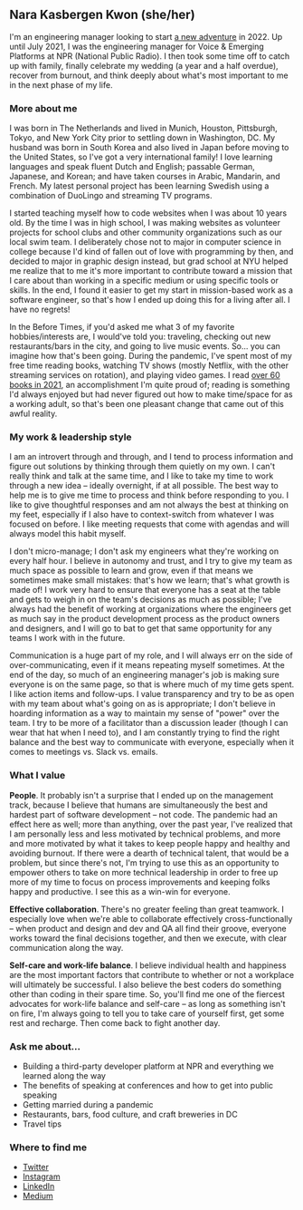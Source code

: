 ## Nara Kasbergen Kwon (she/her)

I'm an engineering manager looking to start [a new adventure](https://medium.com/@xiehan/im-starting-the-search-for-my-next-role-here-s-what-i-m-looking-for-bb362487f59e) in 2022. Up until July 2021, I was the engineering manager for Voice & Emerging Platforms at NPR (National Public Radio). I then took some time off to catch up with family, finally celebrate my wedding (a year and a half overdue), recover from burnout, and think deeply about what's most important to me in the next phase of my life.

### More about me

I was born in The Netherlands and lived in Munich, Houston, Pittsburgh, Tokyo, and New York City prior to settling down in Washington, DC. My husband was born in South Korea and also lived in Japan before moving to the United States, so I've got a very international family! I love learning languages and speak fluent Dutch and English; passable German, Japanese, and Korean; and have taken courses in Arabic, Mandarin, and French. My latest personal project has been learning Swedish using a combination of DuoLingo and streaming TV programs.

I started teaching myself how to code websites when I was about 10 years old. By the time I was in high school, I was making websites as volunteer projects for school clubs and other community organizations such as our local swim team. I deliberately chose not to major in computer science in college because I'd kind of fallen out of love with programming by then, and decided to major in graphic design instead, but grad school at NYU helped me realize that to me it's more important to contribute toward a mission that I care about than working in a specific medium or using specific tools or skills. In the end, I found it easier to get my start in mission-based work as a software engineer, so that's how I ended up doing this for a living after all. I have no regrets!

In the Before Times, if you'd asked me what 3 of my favorite hobbies/interests are, I would've told you: traveling, checking out new restaurants/bars in the city, and going to live music events. So... you can imagine how that's been going. During the pandemic, I've spent most of my free time reading books, watching TV shows (mostly Netflix, with the other streaming services on rotation), and playing video games. I read [over 60 books in 2021](https://www.goodreads.com/user/year_in_books/2021/6271228), an accomplishment I'm quite proud of; reading is something I'd always enjoyed but had never figured out how to make time/space for as a working adult, so that's been one pleasant change that came out of this awful reality.

### My work & leadership style

I am an introvert through and through, and I tend to process information and figure out solutions by thinking through them quietly on my own. I can't really think and talk at the same time, and I like to take my time to work through a new idea – ideally overnight, if at all possible. The best way to help me is to give me time to process and think before responding to you. I like to give thoughtful responses and am not always the best at thinking on my feet, especially if I also have to context-switch from whatever I was focused on before. I like meeting requests that come with agendas and will always model this habit myself.

I don't micro-manage; I don't ask my engineers what they're working on every half hour. I believe in autonomy and trust, and I try to give my team as much space as possible to learn and grow, even if that means we sometimes make small mistakes: that's how we learn; that's what growth is made of! I work very hard to ensure that everyone has a seat at the table and gets to weigh in on the team's decisions as much as possible; I've always had the benefit of working at organizations where the engineers get as much say in the product development process as the product owners and designers, and I will go to bat to get that same opportunity for any teams I work with in the future.

Communication is a huge part of my role, and I will always err on the side of over-communicating, even if it means repeating myself sometimes. At the end of the day, so much of an engineering manager's job is making sure everyone is on the same page, so that is where much of my time gets spent. I like action items and follow-ups. I value transparency and try to be as open with my team about what's going on as is appropriate; I don't believe in hoarding information as a way to maintain my sense of "power" over the team. I try to be more of a facilitator than a discussion leader (though I can wear that hat when I need to), and I am constantly trying to find the right balance and the best way to communicate with everyone, especially when it comes to meetings vs. Slack vs. emails.

### What I value

**People**. It probably isn't a surprise that I ended up on the management track, because I believe that humans are simultaneously the best and hardest part of software development – not code. The pandemic had an effect here as well; more than anything, over the past year, I've realized that I am personally less and less motivated by technical problems, and more and more motivated by what it takes to keep people happy and healthy and avoiding burnout. If there were a dearth of technical talent, that would be a problem, but since there's not, I'm trying to use this as an opportunity to empower others to take on more technical leadership in order to free up more of my time to focus on process improvements and keeping folks happy and productive. I see this as a win-win for everyone.

**Effective collaboration**. There's no greater feeling than great teamwork. I especially love when we're able to collaborate effectively cross-functionally – when product and design and dev and QA all find their groove, everyone works toward the final decisions together, and then we execute, with clear communication along the way.

**Self-care and work-life balance**. I believe individual health and happiness are the most important factors that contribute to whether or not a workplace will ultimately be successful. I also believe the best coders do something other than coding in their spare time. So, you'll find me one of the fiercest advocates for work-life balance and self-care – as long as something isn't on fire, I'm always going to tell you to take care of yourself first, get some rest and recharge. Then come back to fight another day.

### Ask me about...

- Building a third-party developer platform at NPR and everything we learned along the way
- The benefits of speaking at conferences and how to get into public speaking
- Getting married during a pandemic
- Restaurants, bars, food culture, and craft breweries in DC
- Travel tips

### Where to find me

- [Twitter](https://twitter.com/xiehan)
- [Instagram](https://instagram.com/xiehan)
- [LinkedIn](https://www.linkedin.com/in/narakasbergen/)
- [Medium](https://medium.com/@xiehan)
